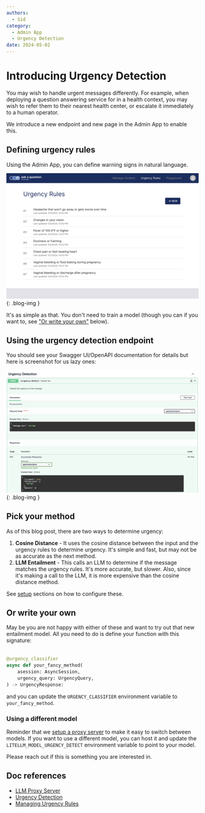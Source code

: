 ```yaml
---
authors:
  - Sid
category:
  - Admin App
  - Urgency Detection
date: 2024-05-02
---
```

# Introducing Urgency Detection

You may wish to handle urgent messages differently. For example, when deploying
a question answering service for in a health context, you may wish to refer them to their
nearest health center, or escalate it immediately to a human operator.

We introduce a new endpoint and new page in the Admin App to enable this.

<!-- more -->

## Defining urgency rules

Using the Admin App, you can define warning signs in natural language.

![Urgency rules](../images/urgency-rules-screenshot.png){: .blog-img }

It's as simple as that. You don't need to train a model (though you can if you want to,
see ["Or write your own"](#or-write-your-own) below).

## Using the urgency detection endpoint

You should see your Swagger UI/OpenAPI documentation for details but here is
screenshot for us lazy ones:

![Urgency Detection Swagger](../images/swagger-ud-screenshot.png){: .blog-img }


## Pick your method

As of this blog post, there are two ways to determine urgency:

1. **Cosine Distance** - It uses the cosine distance between the
   input and the urgency rules to determine urgency. It's simple and fast, but may not be
   as accurate as the next method.
2. **LLM Entailment** - This calls an LLM to determine if the message matches the
   urgency rules. It's more accurate, but slower. Also, since it's making a call to the LLM, it
   is more expensive than the cosine distance method.

See [setup](../../components/urgency-detection/) sections on how to configure these.

## Or write your own

May be you are not happy with either of these and want to try out that new entailment
model. All you need to do is define your function with this signature:

```python

@urgency_classifier
async def your_fancy_method(
    asession: AsyncSession,
    urgency_query: UrgencyQuery,
) -> UrgencyResponse:
```

and you can update the `URGENCY_CLASSIFIER` environment variable to `your_fancy_method`.

### Using a different model

Reminder that we [setup a proxy server](./move-to-litellm-proxy.md) to make it
easy to switch between models. If you want to use a different model, you can host it
and update the `LITELLM_MODEL_URGENCY_DETECT` environment variable to point to your model.

Please reach out if this is something you are interested in.

## Doc references

- [LLM Proxy Server](../../components/litellm-proxy/index.md)
- [Urgency Detection](../../components/urgency-detection/index.md)
- [Managing Urgency Rules](../../components/admin-app/manage-urgency-rules.md)
